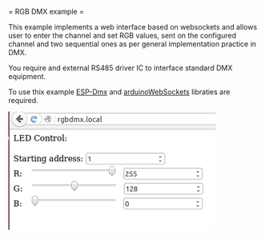 = RGB DMX example =

This example implements a web interface based on websockets and allows user to enter the channel and set RGB values, sent on the configured channel and two sequential ones as per general implementation practice in DMX.

You require and external RS485 driver IC to interface standard DMX equipment.

To use thix example [ESP-Dmx](https://github.com/IRNAS/ESP-Dmx) and [arduinoWebSockets](https://github.com/Links2004/arduinoWebSockets) libraties are required.

![interface](rgbdmx.png)
